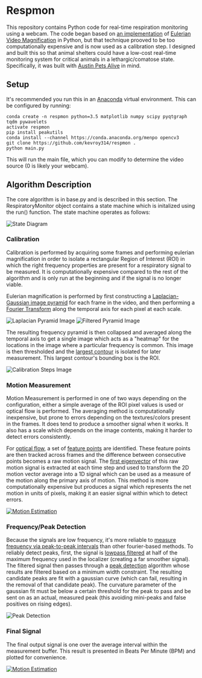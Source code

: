 # Respmon

This repository contains Python code for real-time respiration monitoring using a webcam. The code began based on [an implementation](https://github.com/brycedrennan/eulerian-magnification) of [Eulerian Video Magnification](https://people.csail.mit.edu/mrub/papers/vidmag.pdf) in Python, but that technique prooved to be too computationally expensive and is now used as a calibration step. I designed and built this so that animal shelters could have a low-cost real-time monitoring system for critical animals in a lethargic/comatose state. Specifically, it was built with [Austin Pets Alive](https://www.austinpetsalive.org/) in mind.

## Setup

It's recommended you run this in an [Anaconda](https://www.anaconda.com/download/) virtual environment. This can be configured by running:

    conda create -n respmon python=3.5 matplotlib numpy scipy pyqtgraph tqdm pywavelets
    activate respmon
    pip install peakutils
    conda install --channel https://conda.anaconda.org/menpo opencv3
    git clone https://github.com/kevroy314/respmon .
    python main.py

This will run the main file, which you can modify to determine the video source (0 is likely your webcam).

## Algorithm Description

The core algorithm is in base.py and is described in this section. The RespiratoryMonitor object contains a state machine which is initalized using the run() function. The state machine operates as follows:

![State Diagram](https://github.com/kevroy314/respmon/raw/master/images/state.png)
  
### Calibration

Calibration is performed by acquiring some frames and performing eulerian magnification in order to isolate a rectangular Region of Interest (ROI) in which the right frequency properties are present for a respiratory signal to be measured. It is computationally expensive compared to the rest of the algorithm and is only run at the beginning and if the signal is no longer viable.

Eulerian magnification is performed by first constructing a [Laplacian-Gaussian image pyramid](https://opencv-python-tutroals.readthedocs.io/en/latest/py_tutorials/py_imgproc/py_pyramids/py_pyramids.html) for each frame in the video, and then performing a [Fourier Transform](https://docs.scipy.org/doc/scipy/reference/tutorial/fftpack.html) along the temporal axis for each pixel at each scale. 

![Laplacian Pyramid Image](https://github.com/kevroy314/respmon/raw/master/images/pyramid2.png)
![Filtered Pyramid Image](https://github.com/kevroy314/respmon/raw/master/images/pyramid.png)

The resulting frequency pyramid is then collapsed and averaged along the temporal axis to get a single image which acts as a "heatmap" for the locations in the image where a particular frequency is common. This image is then thresholded and the [largest contour](https://docs.opencv.org/3.0-beta/doc/py_tutorials/py_imgproc/py_contours/py_contour_features/py_contour_features.html#contour-features) is isolated for later measurement. This largest contour's bounding box is the ROI.

![Calibration Steps Image](https://github.com/kevroy314/respmon/raw/master/images/calibration0.png)

### Motion Measurement

Motion Measurement is performed in one of two ways depending on the configuration, either a simple average of the ROI pixel values is used or optical flow is performed. The averaging method is computationally inexpensive, but prone to errors depending on the textures/colors present in the frames. It does tend to produce a smoother signal when it works. It also has a scale which depends on the image contents, making it harder to detect errors consistently.

For [optical flow](https://docs.opencv.org/3.3.1/d7/d8b/tutorial_py_lucas_kanade.html), a set of [feature points](https://docs.opencv.org/3.0-beta/modules/imgproc/doc/feature_detection.html) are identified. These feature points are then tracked across frames and the difference between consecutive points becomes a raw motion signal. The [first eigenvector](http://sebastianraschka.com/Articles/2014_pca_step_by_step.html) of this raw motion signal is extracted at each time step and used to transform the 2D motion vector average into a 1D signal which can be used as a measure of the motion along the primary axis of motion. This method is more computationally expensive but produces a signal which represents the net motion in units of pixels, making it an easier signal within which to detect errors.

[![Motion Estimation](https://github.com/kevroy314/respmon/raw/master/images/motion.gif)](https://www.youtube.com/watch?v=T8MH772fuOo)

### Frequency/Peak Detection

Because the signals are low frequency, it's more reliable to [measure frequency via peak-to-peak intervals](https://gist.github.com/endolith/255291) than other fourier-based methods. To reliably detect peaks, first, the signal is [lowpass filtered](https://stackoverflow.com/questions/25191620/creating-lowpass-filter-in-scipy-understanding-methods-and-units) at half of the maximum frequency used in the localizer (creating a far smoother signal). The filtered signal then passes through a [peak detection](https://blog.ytotech.com/2015/11/01/findpeaks-in-python/) algorithm whose results are filtered based on a minimum width constraint. The resulting candidate peaks are fit with a gaussian curve (which can fail, resulting in the removal of that candidate peak). The curvature parameter of the gaussian fit must be below a certain threshold for the peak to pass and be sent on as an actual, measured peak (this avoiding mini-peaks and false positives on rising edges). 

![Peak Detection](https://github.com/kevroy314/respmon/raw/master/images/peaks.png)

### Final Signal

The final output signal is one over the average interval within the measurement buffer. This result is presented in Beats Per Minute (BPM) and plotted for convenience.

[![Motion Estimation](https://github.com/kevroy314/respmon/raw/master/images/measuring.gif)](https://www.youtube.com/watch?v=lylg_yagLpE)
